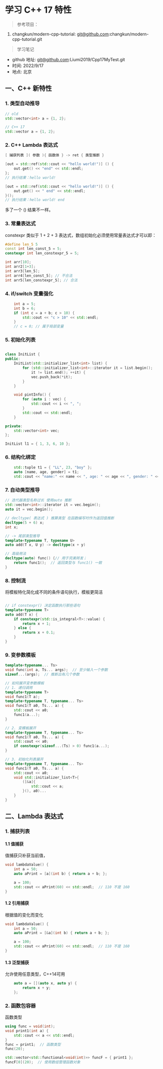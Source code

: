 # 学习 C++ 17 特性

> 参考项目：
1. changkun/modern-cpp-tutorial:
git@github.com:changkun/modern-cpp-tutorial.git

> 学习笔记
* github 地址: git@github.com:Liumi2019/Cpp17MyTest.git
* 时间: 2022/9/17
* 地点: 北京

## 一、C++ 新特性

### 1. 类型自动推导
```C++
// old
std::vector<int> a = {1, 2};

// C++ 17
std::vector a = {1, 2};
```

### 2. C++ Lambda 表达式

```C++
[ 捕获列表 ]( 参数 ){ 函数体 } -> ret { 类型推断 } 

[out = std::ref(std::cout << "hello world!")] () {
    out.get() << "end" << std::endl;
};
// 执行结果：hello world!

[out = std::ref(std::cout << "hello world!")] () {
    out.get() << " end" << std::endl;
}();
// 执行结果：hello world! end

```
多了一个 () 结果不一样。

### 3. 常量表达式

constexpr 类似于 1 + 2 + 3 表达式，数组初始化必须使用常量表达式才可以即：
``` C++
#define len_5 5
const int len_const_5 = 5;
constexpr int len_constexpr_5 = 5;

int arr[10];
int arr2[1+3];
int arr3[len_5];
int arr4[len_const_5]; // 不合法
int arr5[len_constexpr_5]; // 合法

```

### 4. if/switch 变量强化

```C++
	int a = 5;
	int b = 6;
	if (int c = a + b; c > 10) {
		std::cout << "c > 10" << std::endl;
	}
	// c = 0; // 属于局部变量

```

### 5. 初始化列表

```C++

class InitList {
public:
	InitList(std::initializer_list<int> list) {
		for (std::initializer_list<int>::iterator it = list.begin();
			it != list.end(); ++it) {
			vec.push_back(*it);
		}
	}

	void pintInfo() {
		for (auto i : vec) {
			std::cout << i << ", ";
		}
		std::cout << std::endl;
	}

private:
	std::vector<int> vec;
};

InitList l1 = { 1, 3, 6, 10 };

```

### 6. 结构化绑定

```C++
	std::tuple t1 = { "LL", 23, "boy" };
	auto [name, age, gender] = t1;
	std::cout << "name:" << name << ", age: " << age << ", gender: " << gender << std::endl;

```

### 7. 自动类型推导

```C++
// 迭代器类型名称过长 使用auto 推断
std::vector<int>::iterator it = vec.begin();
auto it = vec.begin();

// decltype( 表达式 ) 推算类型 在函数编写时作为返回值推断
decltype(5 + 6) x;
int x;

// -> 尾部类型推导
template<typename T, typename U>
auto add(T x, U y) -> decltype(x + y)

// 高级用法
decltype(auto) func() {// 用于完美转发；
	return func1();  // 返回类型与 func1() 一致
}

```

### 8. 控制流
将模板特化简化成不同的条件语句执行，模板更简洁
```C++

// if constexpr() 决定函数执行那些语句
template<typename T> 
auto add(T x) {
	if constexpr(std::is_integral<T>::value) {
		return x + 1;
	} else {
		return x + 0.1;
	}
}

```

### 9. 变参数模板

```C++
template<typename... Ts>
void func(int a, Ts... args);  // 至少输入一个参数
sizeof...(args);  // 推断出有几个参数

// 如何展开变参数模板
// 1. 递归调用
template<typename T>
void func1(T a);
template<typename T, typename... Ts>
void func1(T a0, Ts... a) {
	std::cout << a0;
	func1(a...);
}

// 2. 变模板展开
template<typename T, typename... Ts>
void func1(T a0, Ts... a) {
	std::cout << a0;
	if constexpr(sizeof...(Ts) > 0) func1(a...);
}

// 3. 初始化列表展开
template<typename T, typename... Ts>
void func1(T a0, Ts... a) {
	std::cout << a0;
	void std::initializer_list<T>{
		([&a]{
			std::cout << a;
		}(), a0)...
	}
}

```


## 二、Lambda 表达式

### 1. 捕获列表
#### 1.1 值捕获
值捕获只补获当前值，

``` C++
void lambdaValue() {
	int a = 50;
	auto aPrint = [a](int b) { return a + b; };

	a = 100;
	std::cout << aPrint(60) << std::endl;  // 110 不是 160
}

```

#### 1.2 引用捕获
根据值的变化而变化

``` C++
void lambdaValue() {
	int a = 50;
	auto aPrint = [&a](int b) { return a + b; };

	a = 100;
	std::cout << aPrint(60) << std::endl;  // 110 不是 160
}

```

#### 1.3 泛型捕获
允许使用任意类型，C++14可用

```C++
	auto a = [](auto x, auto y) {
		return x + y;
	};
```

### 2. 函数包容器

函数类型

```C++
using func = void(int);
void print1(int a) {
	std::cout << a << std::endl;
}
func = print1;  // 函数类型
func(20);

std::vector<std::functional<void(int)>> funcF = { print1 };
funcF[0](20);  // 使用数组管理函数对象

```



